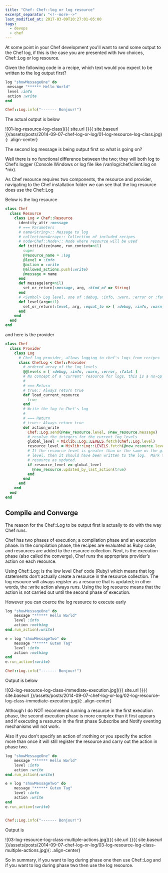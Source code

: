 ```yaml
---
title: "Chef: Chef::log or log resource"
excerpt_separator: "<!--more-->"
last_modified_at: 2017-03-09T10:27:01-05:00
tags: 
  - devops
  - chef
---
```


At some point in your Chef development you'll want to send some output to the Chef log, if this is the case you are presented with two choices, Chef::Log or log resource. 
<!--more-->
Given the following code in a recipe, which text would you expect to be written to the log output first?
```ruby
log "showMessageOne" do
 message "****** Hello World"
 level :info
 action :write
end

Chef::Log.info("------- Bonjour!")
```

The actual output is below

![01-log-resource-log-class]({{ site.url }}{{ site.baseurl }}/assets/posts/2014-09-07-chef-log-or-log/01-log-resource-log-class.jpg){: .align-center}

The second log message is being output first so what is going on?

Well there is no functional difference between the two; they will both log to Chef’s logger (Console Windows or log file like /var/log/chef/client.log on *nix).

As Chef resource requires two components, the resource and provider, navigating to the Chef installation folder we can see that the log resource does use the Chef::Log

Below is the log resource
```ruby
class Chef
  class Resource
    class Log < Chef::Resource
      identity_attr :message
      # === Parameters
      # name<String>:: Message to log
      # collection<Array>:: Collection of included recipes
      # node<Chef::Node>:: Node where resource will be used
      def initialize(name, run_context=nil)
        super
        @resource_name = :log
        @level = :info
        @action = :write
        @allowed_actions.push(:write)
        @message = name
      end
      def message(arg=nil)
        set_or_return(:message, arg, :kind_of => String)
      end
      # <Symbol> Log level, one of :debug, :info, :warn, :error or :fatal
      def level(arg=nil)
        set_or_return(:level, arg, :equal_to => [ :debug, :info, :warn, :error, :fatal ])
      end
    end
  end
end
```

and here is the provider
```ruby
class Chef
  class Provider
    class Log
      # Chef log provider, allows logging to chef's logs from recipes
      class ChefLog < Chef::Provider
        # ordered array of the log levels
        @@levels = [ :debug, :info, :warn, :error, :fatal ]
        # No concept of a 'current' resource for logs, this is a no-op
        #
        # === Return
        # true:: Always return true
        def load_current_resource
          true
        end
        # Write the log to Chef's log
        #
        # === Return
        # true:: Always return true
        def action_write
          Chef::Log.send(@new_resource.level, @new_resource.message)
          # resolve the integers for the current log levels
          global_level = Mixlib::Log::LEVELS.fetch(Chef::Log.level)
          resource_level = Mixlib::Log::LEVELS.fetch(@new_resource.level)
          # If the resource level is greater than or the same os the global
          # level, then it should have been written to the log.  Mark the
          # resource as updated.
          if resource_level >= global_level
            @new_resource.updated_by_last_action(true)
          end
        end
      end
    end
  end
end
```

## Compile and Converge
The reason for the Chef::Log to be output first is actually to do with the way Chef runs.

Chef has two phases of execution; a compilation phase and an execution phase. In the compilation phase, the recipes are evaluated as Ruby code, and resources are added to the resource collection. Next, is the execution phase (also called the converge), Chef runs the appropriate provider’s action on each resource.

Using Chef::Log; is the low level Chef code (Ruby) which means that log statements don’t actually create a resource in the resource collection. The log resource will always register as a resource that is updated; in other words, the :write action always runs. Using the log resource means that the action is not carried out until the second phase of execution.

However you can coerce the log resource to execute early
```ruby
log "showMessageOne" do
	message "****** Hello World"
	level :info
	action :nothing
end.run_action(:write)

e = log "showMessageTwo" do
	message "****** Guten Tag"
	level :info
	action :nothing
end
e.run_action(:write)

Chef::Log.info("------- Bonjour!")
```

Output is below

![02-log-resource-log-class-immediate-execution.jpg]({{ site.url }}{{ site.baseurl }}/assets/posts/2014-09-07-chef-log-or-log/02-log-resource-log-class-immediate-execution.jpg){: .align-center}

Although I do NOT recommend running a resource in the first execution phase, the second execution phase is more complex than it first appears and if executing a resource in the first phase Subscribe and Notify eventing mechanisms will not work.

Also if you don't specify an action of :nothing or you specify the action more than once it will still register the resource and carry out the action in phase two.
```ruby
log "showMessageOne" do
	message "****** Hello World"
	level :info
	action :write
end.run_action(:write)

e = log "showMessageTwo" do
	message "****** Guten Tag"
	level :info
	action :write
end
e.run_action(:write)


Chef::Log.info("------- Bonjour!")
```

Output is

![03-log-resource-log-class-multiple-actions.jpg]({{ site.url }}{{ site.baseurl }}/assets/posts/2014-09-07-chef-log-or-log/03-log-resource-log-class-multiple-actions.jpg){: .align-center}

So in summary, if you want to log during phase one then use Chef::Log and if you want to log during phase two then use the log resource.